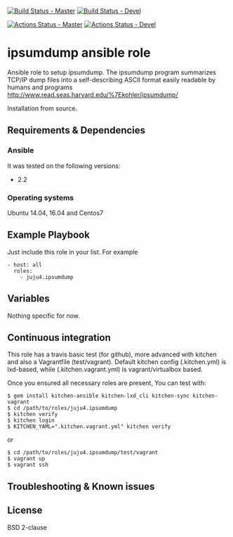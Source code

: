 [![Build Status - Master](https://travis-ci.org/juju4/ansible-ipsumdump.svg?branch=master)](https://travis-ci.org/juju4/ansible-ipsumdump)
[![Build Status - Devel](https://travis-ci.org/juju4/ansible-ipsumdump.svg?branch=devel)](https://travis-ci.org/juju4/ansible-ipsumdump/branches)

[![Actions Status - Master](https://github.com/juju4/ansible-ipsumdump/workflows/AnsibleCI/badge.svg)](https://github.com/juju4/ansible-ipsumdump/actions?query=branch%3Amaster)
[![Actions Status - Devel](https://github.com/juju4/ansible-ipsumdump/workflows/AnsibleCI/badge.svg?branch=devel)](https://github.com/juju4/ansible-ipsumdump/actions?query=branch%3Adevel)

# ipsumdump ansible role

Ansible role to setup ipsumdump.
The ipsumdump program summarizes TCP/IP dump files into a self-describing ASCII format easily readable by humans and programs
http://www.read.seas.harvard.edu/%7Ekohler/ipsumdump/

Installation from source.

## Requirements & Dependencies

### Ansible
It was tested on the following versions:
 * 2.2

### Operating systems

Ubuntu 14.04, 16.04 and Centos7

## Example Playbook

Just include this role in your list.
For example

```
- host: all
  roles:
    - juju4.ipsumdump
```

## Variables

Nothing specific for now.

## Continuous integration

This role has a travis basic test (for github), more advanced with kitchen and also a Vagrantfile (test/vagrant).
Default kitchen config (.kitchen.yml) is lxd-based, while (.kitchen.vagrant.yml) is vagrant/virtualbox based.

Once you ensured all necessary roles are present, You can test with:
```
$ gem install kitchen-ansible kitchen-lxd_cli kitchen-sync kitchen-vagrant
$ cd /path/to/roles/juju4.ipsumdump
$ kitchen verify
$ kitchen login
$ KITCHEN_YAML=".kitchen.vagrant.yml" kitchen verify
```
or
```
$ cd /path/to/roles/juju4.ipsumdump/test/vagrant
$ vagrant up
$ vagrant ssh
```

## Troubleshooting & Known issues


## License

BSD 2-clause

